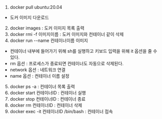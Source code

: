 1. docker pull ubuntu:20.04
- 도커 이미지 다운로드
2. docker images : 도커 이미지 목록 출력
3. docker rmi -f 이미지이름 : 도커 이미지와 컨테이너 같이 삭제
4. docker run --name 컨테이너이름 이미지
- 컨테이너 내부에 들어가기 위해 sh를 실행하고 키보드 입력을 위해 it 옵션을 줄 수 있다.
- rm 옵션 : 프로세스가 종료되면 컨테이너도 자동으로 삭제된다.
- network 옵션 : 네트워크 연결
- name 옵션 : 컨테이너 이름 설정
5. docker ps -a : 컨테이너 목록 출력
6. docker start 컨테이너ID : 컨테이너 실행
7. docker stop 컨테이너ID : 컨테이너 종료
8. docker rm 컨테이너ID : 컨테이너 삭제
9. docker exec -it 컨테이너ID /bin/bash : 컨테이너 접속